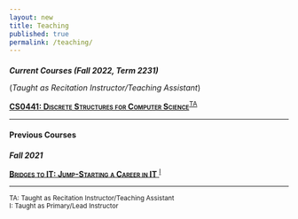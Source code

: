 ```yaml
---
layout: new
title: Teaching
published: true
permalink: /teaching/
---
```




<style>
    strong{font-variant: small-caps;}
    h5{margin-bottom: 0;}
    p{margin-bottom: 0;}
</style>

##### Current Courses (Fall 2022, Term 2231)

(_Taught as Recitation Instructor/Teaching Assistant_)

[<i class="pitt-icon"></i> **CS0441: Discrete Structures for Computer Science**](../CS0441-2231/)<sup><a href="#TA" type="button" onclick='highlight("TA")' class="text-decoration-none text-secondary" data-bs-toggle="tooltip" data-bs-placement="right" data-bs-title="Taught as Recitation Instructor/Teaching Assistant">TA</a></sup>


---

#### Previous Courses


##### Fall 2021
[<i class="pitt-icon"></i> **Bridges to IT: Jump-Starting a Career in IT** ](https://www.comptia.org/certifications/a)<sup><a href="#Instructor" type="button" onclick='highlight("Instructor")'  class="text-decoration-none text-secondary" data-bs-toggle="tooltip" data-bs-placement="right" data-bs-title="Taught as Primary/Lead Instructor">I</a></sup>

---
<sup id="TA" onclick='highlight_off()'><span class="text-secondary">TA</span>: Taught as Recitation Instructor/Teaching Assistant</sup><br>
<sup id="Instructor" onclick='highlight_off()'><span class="text-secondary">I</span>: Taught as Primary/Lead Instructor</sup>




<link rel="stylesheet" href='{{"/assets/icons.css" | absolute_url }}'>
<style>.highlight{
        background-color: #FFFF00;
    }</style>
<script>
    const tooltipTriggerList = document.querySelectorAll('[data-bs-toggle="tooltip"]');
const tooltipList = [...tooltipTriggerList].map(tooltipTriggerEl => new bootstrap.Tooltip(tooltipTriggerEl));
</script>

<script>
    function highlight(id) {
        var already_highlighted = document.getElementsByClassName('highlight');
        if(already_highlighted.length > 0) already_highlighted[0].classList.remove("highlight");
        var toHighlight = document.getElementById(id);
        toHighlight.classList.toggle("highlight");
    }
    function highlight_off() {
        var already_highlighted = document.getElementsByClassName('highlight');
        if(already_highlighted.length > 0) already_highlighted[0].classList.remove("highlight");
    }
</script>
